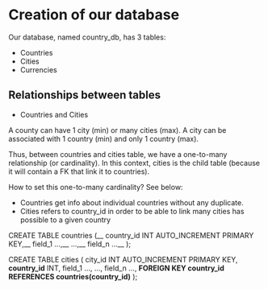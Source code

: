 # Creation of our database

Our database, named country_db, has 3 tables:
* Countries
* Cities
* Currencies

## Relationships between tables

* Countries and Cities

A county can have 1 city (min) or many cities (max).
A city can be associated with 1 country (min) and only 1 country (max).

Thus, between countries and cities table, we have a one-to-many relationship (or cardinality).
In this context, cities is the child table (because it will contain a FK that link it to countries).

How to set this one-to-many cardinality? See below:
- Countries get info about individual countries without any duplicate.
- Cities refers to country_id in order to be able to link many cities has possible to a given country

CREATE TABLE countries (__
    country_id INT AUTO_INCREMENT PRIMARY KEY,__
    field_1 ...,__
    ...,__
    field_n ...__
);

CREATE TABLE cities (
    city_id INT AUTO_INCREMENT PRIMARY KEY,
    **country_id** INT,
    field_1 ...,
    ...,
    field_n ...,
    **FOREIGN KEY country_id REFERENCES countries(country_id)**
);

